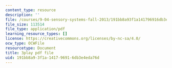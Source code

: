 ```yaml
---
content_type: resource
description: ''
file: /courses/9-04-sensory-systems-fall-2013/191bb8a93f1a141796916db3e4eda76d_OAOec-To-84.pdf
file_size: 113514
file_type: application/pdf
learning_resource_types: []
license: https://creativecommons.org/licenses/by-nc-sa/4.0/
ocw_type: OCWFile
resourcetype: Document
title: 3play pdf file
uid: 191bb8a9-3f1a-1417-9691-6db3e4eda76d
---
```

